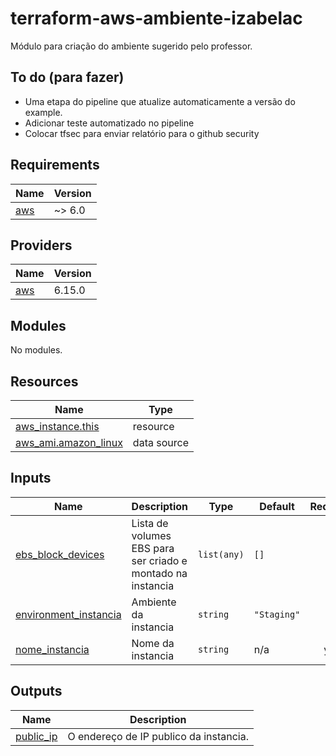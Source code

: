 # terraform-aws-ambiente-izabelac
Módulo para criação do ambiente sugerido pelo professor.

## To do (para fazer)
- Uma etapa do pipeline que atualize automaticamente a versão do example.
- Adicionar teste automatizado no pipeline
- Colocar tfsec para enviar relatório para o github security
<!-- BEGIN_TF_DOCS -->
## Requirements

| Name | Version |
|------|---------|
| <a name="requirement_aws"></a> [aws](#requirement\_aws) | ~> 6.0 |

## Providers

| Name | Version |
|------|---------|
| <a name="provider_aws"></a> [aws](#provider\_aws) | 6.15.0 |

## Modules

No modules.

## Resources

| Name | Type |
|------|------|
| [aws_instance.this](https://registry.terraform.io/providers/hashicorp/aws/latest/docs/resources/instance) | resource |
| [aws_ami.amazon_linux](https://registry.terraform.io/providers/hashicorp/aws/latest/docs/data-sources/ami) | data source |

## Inputs

| Name | Description | Type | Default | Required |
|------|-------------|------|---------|:--------:|
| <a name="input_ebs_block_devices"></a> [ebs\_block\_devices](#input\_ebs\_block\_devices) | Lista de volumes EBS para ser criado e montado na instancia | `list(any)` | `[]` | no |
| <a name="input_environment_instancia"></a> [environment\_instancia](#input\_environment\_instancia) | Ambiente da instancia | `string` | `"Staging"` | no |
| <a name="input_nome_instancia"></a> [nome\_instancia](#input\_nome\_instancia) | Nome da instancia | `string` | n/a | yes |

## Outputs

| Name | Description |
|------|-------------|
| <a name="output_public_ip"></a> [public\_ip](#output\_public\_ip) | O endereço de IP publico da instancia. |
<!-- END_TF_DOCS -->